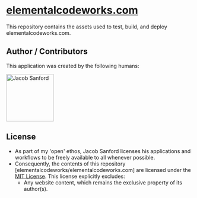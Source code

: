 # [elementalcodeworks.com](https://elementalcodeworks.com)
This repository contains the assets used to test, build, and deploy elementalcodeworks.com.

## Author / Contributors
This application was created by the following humans:

<a href="https://github.com/JacobSanford"><img src="https://avatars.githubusercontent.com/u/244894?v=3" title="Jacob Sanford" width="128" height="128"></a>

## License
- As part of my 'open' ethos, Jacob Sanford licenses his applications and workflows to be freely available to all whenever possible.
- Consequently, the contents of this repository [elementalcodeworks/elementalcodeworks.com] are licensed under the [MIT License](http://opensource.org/licenses/mit-license.html). This license explicitly excludes:
    - Any website content, which remains the exclusive property of its author(s).